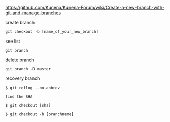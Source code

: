 https://github.com/Kunena/Kunena-Forum/wiki/Create-a-new-branch-with-git-and-manage-branches

create branch

```
git checkout -b [name_of_your_new_branch]
```

see list

```
git branch
```

delete branch

```
git branch -D master
```


recovery branch

```
$ git reflog --no-abbrev

find the SHA

$ git checkout [sha]

$ git checkout -b [branchname]
```
